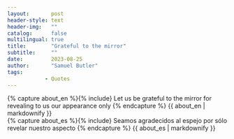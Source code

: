 ```yaml
---
layout:       post
header-style: text
header-img:   ""
catalog:      false
multilingual: true
title:        "Grateful to the mirror"
subtitle:     ""
date:         2023-08-25
author:       "Samuel Butler"
tags:
            - Quotes
---
```


<div class="en post-container">
    {% capture about_en %}{% include}
    Let us be grateful to the mirror for revealing to us our appearance only
    {% endcapture %}
    {{ about_en | markdownify }}
</div>

<div class="es post-container">
    {% capture about_es %}{% include}
    Seamos agradecidos al espejo por sólo revelar nuestro aspecto
    {% endcapture %}
    {{ about_es | markdownify }}
</div>